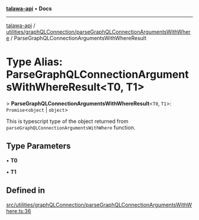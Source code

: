 [**talawa-api**](../../../../README.md) • **Docs**

***

[talawa-api](../../../../modules.md) / [utilities/graphQLConnection/parseGraphQLConnectionArgumentsWithWhere](../README.md) / ParseGraphQLConnectionArgumentsWithWhereResult

# Type Alias: ParseGraphQLConnectionArgumentsWithWhereResult\<T0, T1\>

\> **ParseGraphQLConnectionArgumentsWithWhereResult**\<`T0`, `T1`\>: `Promise`\<`object` \| `object`\>

This is typescript type of the object returned from `parseGraphQLConnectionArgumentsWithWhere` function.

## Type Parameters

• **T0**

• **T1**

## Defined in

[src/utilities/graphQLConnection/parseGraphQLConnectionArgumentsWithWhere.ts:36](https://github.com/PalisadoesFoundation/talawa-api/blob/0e711c6a6b57f55ab5776fc9c8edfc5ebc0b3d70/src/utilities/graphQLConnection/parseGraphQLConnectionArgumentsWithWhere.ts#L36)
